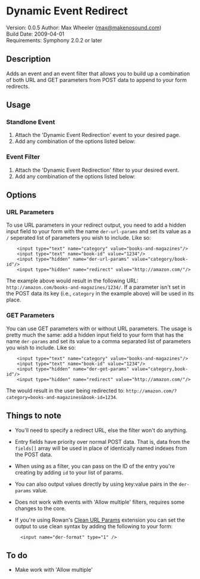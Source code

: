 # Dynamic Event Redirect #

Version: 0.0.5
Author: Max Wheeler ([max@makenosound.com](max@makenosound.com))  
Build Date: 2009-04-01  
Requirements: Symphony 2.0.2 or later

## Description ##

Adds an event and an event filter that allows you to build up a combination of both URL and GET parameters from POST data to append to your form redirects.

## Usage ##
### Standlone Event ###

1. Attach the 'Dynamic Event Redirection' event to your desired page.
2. Add any combination of the options listed below:

### Event Filter ###
1. Attach the 'Dynamic Event Redirection' filter to your desired event.
2. Add any combination of the options listed below:

## Options ##
### URL Parameters ###

To use URL parameters in your redirect output, you need to add a hidden input field to your form with the name `der-url-params` and set its value as a `/` seperated list of parameters you wish to include. Like so:

		<input type="text" name="category" value="books-and-magazines"/>
		<input type="text" name="book-id" value="1234"/>
		<input type="hidden" name="der-url-params" value="category/book-id"/>
		<input type="hidden" name="redirect" value="http://amazon.com/"/>

The example above would result in the following URL: `http://amazon.com/books-and-magazines/1234/`. If a parameter isn't set in the POST data its key (i.e., `category` in the example above) will be used in its place.

### GET Parameters ###

You can use GET parameters with or without URL parameters. The usage is pretty much the same: add a hidden input field to your form that has the name `der-params` and set its value to a comma separated list of parameters you wish to include. Like so:

		<input type="text" name="category" value="books-and-magazines"/>
		<input type="text" name="book-id" value="1234"/>
		<input type="hidden" name="der-get-params" value="category,book-id"/>
		<input type="hidden" name="redirect" value="http://amazon.com/"/>

The would result in the user being redirected to: `http://amazon.com/?category=books-and-magazines&book-id=1234`.

## Things to note ##

* You'll need to specify a redirect URL, else the filter won't do anything.
* Entry fields have priority over normal POST data. That is, data from the `fields[]` array will be used in place of identically named indexes from the POST data.
* When using as a filter, you can pass on the ID of the entry you're creating by adding `id` to your list of params.
* You can also output values directly by using key:value pairs in the `der-params` value.
* Does not work with events with 'Allow multiple' filters, requires some changes to the core.
* If you're using Rowan's [Clean URL Params](http://overture21.com/forum/comments.php?DiscussionID=795) extension you can set the output to use clean syntax by adding the following to your form:
	
		<input name="der-format" type="1" />

## To do ##

* Make work with 'Allow multiple'